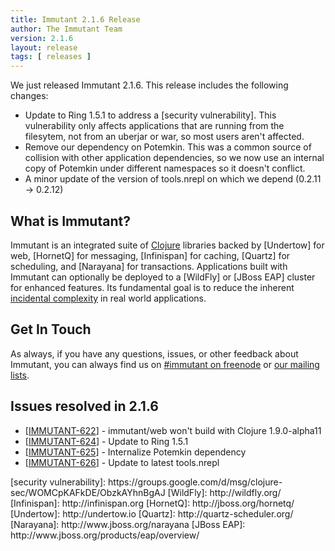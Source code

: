 ```yaml
---
title: Immutant 2.1.6 Release
author: The Immutant Team
version: 2.1.6
layout: release
tags: [ releases ]
---
```


We just released Immutant 2.1.6. This release includes the following changes:

* Update to Ring 1.5.1 to address a [security vulnerability]. This
  vulnerability only affects applications that are running from the
  filesytem, not from an uberjar or war, so most users aren't affected.
* Remove our dependency on Potemkin. This was a common source of
  collision with other application dependencies, so we now use an
  internal copy of Potemkin under different namespaces so it doesn't
  conflict.
* A minor update of the version of tools.nrepl on which we depend
  (0.2.11 -> 0.2.12)

## What is Immutant?

Immutant is an integrated suite of [Clojure](http://clojure.org)
libraries backed by [Undertow] for web, [HornetQ] for messaging,
[Infinispan] for caching, [Quartz] for scheduling, and [Narayana] for
transactions. Applications built with Immutant can optionally be
deployed to a [WildFly] or [JBoss EAP] cluster for enhanced features. Its
fundamental goal is to reduce the inherent
[incidental complexity](http://en.wikipedia.org/wiki/Accidental_complexity)
in real world applications.

## Get In Touch

As always, if you have any questions, issues, or other feedback about
Immutant, you can always find us on
[#immutant on freenode](/community/) or
[our mailing lists](/community/mailing_lists).

## Issues resolved in 2.1.6

<ul>
<li>[<a href='https://issues.jboss.org/browse/IMMUTANT-622'>IMMUTANT-622</a>] -         immutant/web won&#39;t build with Clojure 1.9.0-alpha11</li>
<li>[<a href='https://issues.jboss.org/browse/IMMUTANT-624'>IMMUTANT-624</a>] -         Update to Ring 1.5.1</li>
<li>[<a href='https://issues.jboss.org/browse/IMMUTANT-625'>IMMUTANT-625</a>] -         Internalize Potemkin dependency</li>
<li>[<a href='https://issues.jboss.org/browse/IMMUTANT-626'>IMMUTANT-626</a>] -         Update to latest tools.nrepl</li>
</ul>
[security vulnerability]: https://groups.google.com/d/msg/clojure-sec/WOMCpKAFkDE/ObzkAYhnBgAJ
[WildFly]: http://wildfly.org/
[Infinispan]: http://infinispan.org
[HornetQ]: http://jboss.org/hornetq/
[Undertow]: http://undertow.io
[Quartz]: http://quartz-scheduler.org/
[Narayana]: http://www.jboss.org/narayana
[JBoss EAP]: http://www.jboss.org/products/eap/overview/
